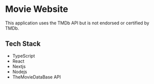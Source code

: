 # Movie Website

This application uses the TMDb API but is not endorsed or certified by TMDb.

## Tech Stack

- TypeScript
- React
- Nextjs
- Nodejs
- TheMovieDataBase API

